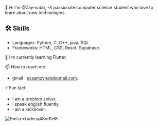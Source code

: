 👋 Hi I’m @Zay-nabb, 
  -A passionate computer science student who love to learn about new technologies.
  
## 🛠 Skills
  - Languages: Python, C, C++, java, SQl.
  - Frameworks: HTML, CSS, React, Supabase.

🌱 I’m currently learning Flutter.

📫 How to reach me 
  - gmail : essamzynab@gmail.com.

⚡ Fun fact:
  - I am a problem solver.
  - I speak english fluently.
  - I am a kickboxer.

![9mtznxfpdeuq48ed1el8](https://github.com/Zay-nabb/Zay-nabb/assets/156392721/1fb05a83-df2d-424f-b716-e231a8e4b410)
